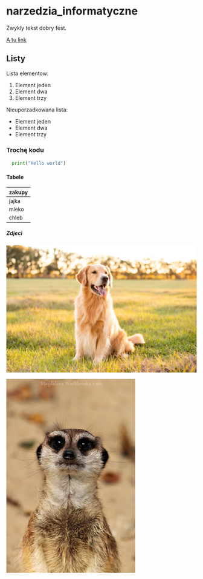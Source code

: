 # narzedzia_informatyczne

Zwykly tekst dobry fest.

[A tu link](https://www.youtube.com/watch?v=4JTf1E9eYv8&ab_channel=Polsat)

## Listy

Lista elementow: 
1. Element jeden
2. Element dwa
3. Element trzy

Nieuporzadkowana lista:
- Element jeden
- Element dwa
- Element trzy

### Trochę kodu
```python
  print("Hello world")  
```

#### Tabele

|zakupy|
|------|
|jajka |
|mleko |
|chleb |

##### Zdjeci

![Pies](animal/dog.jpg)

![Surykatka](animal/surykatka.jpg)
